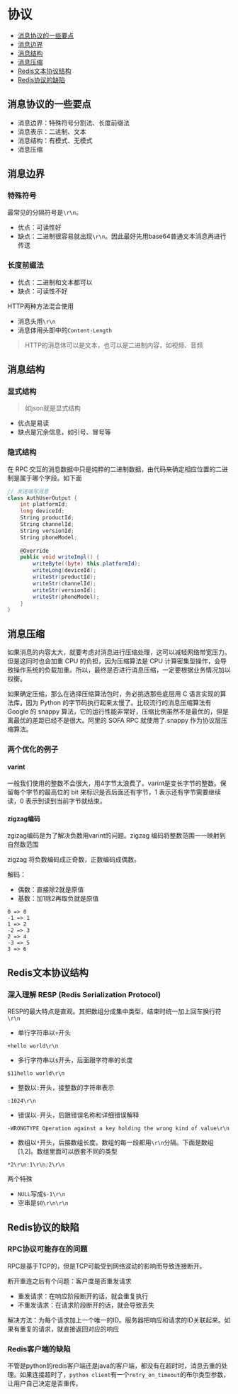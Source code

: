 # 协议

- [消息协议的一些要点](#消息协议的一些要点)
- [消息边界](#消息边界)
- [消息结构](#消息结构)
- [消息压缩](#消息压缩)
- [Redis文本协议结构](#Redis文本协议结构)
- [Redis协议的缺陷](#Redis协议的缺陷)

## 消息协议的一些要点

- 消息边界：特殊符号分割法、长度前缀法
- 消息表示：二进制、文本
- 消息结构：有模式、无模式
- 消息压缩

## 消息边界

### 特殊符号

最常见的分隔符号是`\r\n`。

- 优点：可读性好
- 缺点：二进制很容易就出现`\r\n`。因此最好先用base64普通文本消息再进行传送

### 长度前缀法

- 优点：二进制和文本都可以
- 缺点：可读性不好

HTTP两种方法混合使用

- 消息头用`\r\n`
- 消息体用头部中的`Content-Length`

> HTTP的消息体可以是文本，也可以是二进制内容，如视频、音频

## 消息结构

### 显式结构

> 如json就是显式结构

- 优点是易读
- 缺点是冗余信息，如引号、冒号等

### 隐式结构

在 RPC 交互的消息数据中只是纯粹的二进制数据，由代码来确定相应位置的二进制是属于哪个字段。如下面

```cs
// 发送端写消息
class AuthUserOutput {
	int platformId;
	long deviceId;
	String productId;
	String channelId;
	String versionId;
	String phoneModel;
	
	@Override
	public void writeImpl() {
		writeByte((byte) this.platformId);
		writeLong(deviceId);
		writeStr(productId);
		writeStr(channelId);
		writeStr(versionId);
		writeStr(phoneModel);
	}
}
```

## 消息压缩

如果消息的内容太大，就要考虑对消息进行压缩处理，这可以减轻网络带宽压力。但是这同时也会加重 CPU 的负担，因为压缩算法是 CPU 计算密集型操作，会导致操作系统的负载加重。所以，最终是否进行消息压缩，一定要根据业务情况加以权衡。

如果确定压缩，那么在选择压缩算法包时，务必挑选那些底层用 C 语言实现的算法库，因为 Python 的字节码执行起来太慢了。比较流行的消息压缩算法有 Google 的 snappy 算法，它的运行性能非常好，压缩比例虽然不是最优的，但是离最优的差距已经不是很大。阿里的 SOFA RPC 就使用了 snappy 作为协议层压缩算法。

### 两个优化的例子

#### varint

一般我们使用的整数不会很大，用4字节太浪费了。varint是变长字节的整数。保留每个字节的最高位的 bit 来标识是否后面还有字节，1 表示还有字节需要继续读，0 表示到读到当前字节就结束。

#### zigzag编码

zgizag编码是为了解决负数用varint的问题。zigzag 编码将整数范围一一映射到自然数范围

zigzag 将负数编码成正奇数，正数编码成偶数。

解码：

- 偶数：直接除2就是原值
- 基数：加1除2再取负就是原值


```
0 => 0
-1 => 1
1 => 2
-2 => 3
2 => 4
-3 => 5
3 => 6
```

## Redis文本协议结构

### 深入理解 RESP (Redis Serialization Protocol)

RESP的最大特点是直观。其把数组分成集中类型，结束时统一加上回车换行符`\r\n`

- 单行字符串以`+`开头

```
+hello world\r\n
```

- 多行字符串以`$`开头，后面跟字符串的长度

```
$11hello world\r\n
```

- 整数以`:`开头，接整数的字符串表示

```
:1024\r\n
```

- 错误以`-`开头，后跟错误名称和详细错误解释

```
-WRONGTYPE Operation against a key holding the wrong kind of value\r\n
```

- 数组以`*`开头，后接数组长度。数组的每一段都用`\r\n`分隔。下面是数组[1,2]。数组里面可以嵌套不同的类型

```
*2\r\n:1\r\n:2\r\n
```

两个特殊

- `NULL`写成`$-1\r\n`
- 空串是`$0\r\n\r\n`

## Redis协议的缺陷

### RPC协议可能存在的问题

RPC是基于TCP的，但是TCP可能受到网络波动的影响而导致连接断开。

断开重连之后有个问题：客户度是否重发请求

- 重发请求：在响应阶段断开的话，就会重复执行
- 不重发请求：在请求阶段断开的话，就会导致丢失

解决方法：为每个请求加上一个唯一的ID。服务器把响应和请求的ID关联起来。如果有重复的请求，就直接返回对应的响应

### Redis客户端的缺陷

不管是python的redis客户端还是java的客户端，都没有在超时时，消息去重的处理。如果连接超时了，`python client`有一个`retry_on_timeout`的布尔类型参数，让用户自己决定是否重传。

